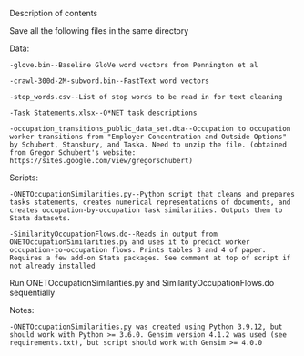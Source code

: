 Description of contents

Save all the following files in the same directory

Data:
	
	-glove.bin--Baseline GloVe word vectors from Pennington et al
	
	-crawl-300d-2M-subword.bin--FastText word vectors 
	
	-stop_words.csv--List of stop words to be read in for text cleaning
	
	-Task Statements.xlsx--O*NET task descriptions
	
	-occupation_transitions_public_data_set.dta--Occupation to occupation worker transitions from "Employer Concentration and Outside Options" by Schubert, Stansbury, and Taska. Need to unzip the file. (obtained from Gregor Schubert's website: https://sites.google.com/view/gregorschubert) 

Scripts:
	
	-ONETOccupationSimilarities.py--Python script that cleans and prepares tasks statements, creates numerical representations of documents, and creates occupation-by-occupation task similarities. Outputs them to Stata datasets. 

	-SimilarityOccupationFlows.do--Reads in output from ONETOccupationSimilarities.py and uses it to predict worker occupation-to-occupation flows. Prints tables 3 and 4 of paper. Requires a few add-on Stata packages. See comment at top of script if not already installed
	
Run ONETOccupationSimilarities.py and SimilarityOccupationFlows.do sequentially 

Notes: 
	
	-ONETOccupationSimilarities.py was created using Python 3.9.12, but should work with Python >= 3.6.0. Gensim version 4.1.2 was used (see requirements.txt), but script should work with Gensim >= 4.0.0 
